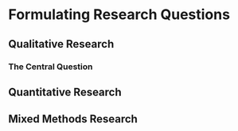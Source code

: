 # Formulating Research Questions

## Qualitative Research

### The Central Question

## Quantitative Research

## Mixed Methods Research